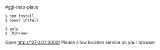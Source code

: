 #ggl-map-place

```
$ npm install
$ bower install

$ gulp
$ .bin/www
```
Open http://127.0.0.1:3000/
Please allow location service on your browser
